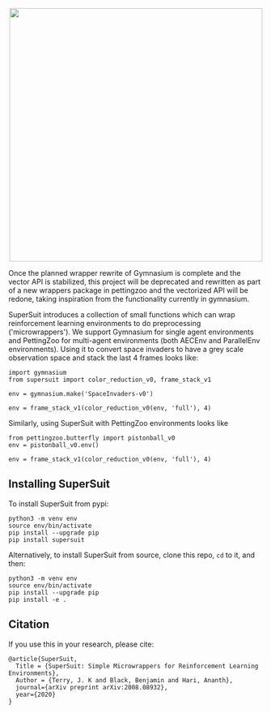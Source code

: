 <p align="center">
    <img src="https://raw.githubusercontent.com/Farama-Foundation/SuperSuit/master/supersuit-text.png" width="500px"/>
</p>


Once the planned wrapper rewrite of Gymnasium is complete and the vector API is stabilized, this project will be deprecated and rewritten as part of a new wrappers package in pettingzoo and the vectorized API will be redone, taking inspiration from the functionality currently in gymnasium.


SuperSuit introduces a collection of small functions which can wrap reinforcement learning environments to do preprocessing ('microwrappers').
We support Gymnasium for single agent environments and PettingZoo for multi-agent environments (both AECEnv and ParallelEnv environments). Using it to convert space invaders to have a grey scale observation space and stack the last 4 frames looks like:

```
import gymnasium
from supersuit import color_reduction_v0, frame_stack_v1

env = gymnasium.make('SpaceInvaders-v0')

env = frame_stack_v1(color_reduction_v0(env, 'full'), 4)
```

Similarly, using SuperSuit with PettingZoo environments looks like

```
from pettingzoo.butterfly import pistonball_v0
env = pistonball_v0.env()

env = frame_stack_v1(color_reduction_v0(env, 'full'), 4)
```

## Installing SuperSuit
To install SuperSuit from pypi:

```
python3 -m venv env
source env/bin/activate
pip install --upgrade pip
pip install supersuit
```

Alternatively, to install SuperSuit from source, clone this repo, `cd` to it, and then:

```
python3 -m venv env
source env/bin/activate
pip install --upgrade pip
pip install -e .
```

## Citation

If you use this in your research, please cite:

```
@article{SuperSuit,
  Title = {SuperSuit: Simple Microwrappers for Reinforcement Learning Environments},
  Author = {Terry, J. K and Black, Benjamin and Hari, Ananth},
  journal={arXiv preprint arXiv:2008.08932},
  year={2020}
}
```
